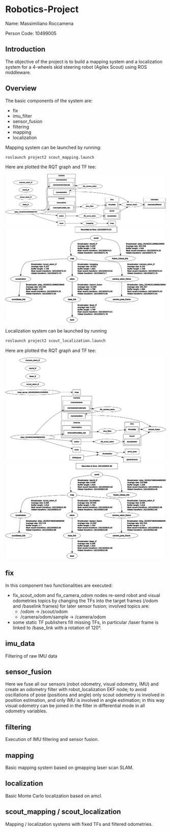 # Robotics-Project

Name: Massimiliano Roccamena

Person Code: 10499005

## Introduction

The objective of the project is to build a mapping system and a localization system for a 4-wheels skid steering robot (Agilex Scout) using ROS middleware.

## Overview

The basic components of the system are:

- fix
- imu_filter
- sensor_fusion
- filtering
- mapping
- localization

Mapping system can be launched by running:

```bash
roslaunch project2 scout_mapping.launch
```

Here are plotted the RQT graph and TF tee:

![RQT graph](./imgs/graph-mapping.png)
![TF tree](./imgs/tree-mapping.png)

Localization system can be launched by running

```bash
roslaunch project2 scout_localization.launch
```

Here are plotted the RQT graph and TF tee:

![RQT graph](./imgs/graph-localization.png)
![TF tree](./imgs/tree-localization.png)

## fix

In this component two functionalities are executed:

- fix_scout_odom and fix_camera_odom nodes re-send robot and visual odometries topics by changing the TFs into the target frames (/odom and /baselink frames) for later sensor fusion; involved topics are:
  - /odom		 ->  /scout/odom
  - /camera/odom/sample  ->  /camera/odom
- some static TF publishers fill missing TFs, in particular /laser frame is linked to /base_link with a rotation of 120°.

## imu_data

Filtering of raw IMU data

## sensor_fusion

Here we fuse all our sensors (robot odometry, visual odometry, IMU) and create an odometry filter with robot_localization EKF node; to avoid oscillations of pose (positions and angle) only scout odometry is involved in position estimation, and only IMU is involved in angle estimation; in this way visual odometry can be joined in the filter in differential mode in all odometry variables.

## filtering

Execution of IMU filtering and sensor fusion.

## mapping

Basic mapping system based on gmapping laser scan SLAM.

## localization

Basic Monte Carlo localization based on amcl.

## scout_mapping / scout_localization

Mapping / localization systems with fixed TFs and filtered odometries.
